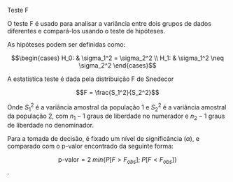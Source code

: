 Teste F

O teste F é usado para analisar a variância entre dois grupos de dados diferentes e compará-los usando o teste de hipóteses.

As hipóteses podem ser definidas como:

$$\begin{cases}
    H_0: & \sigma_1^2 = \sigma_2^2 \\
    H_1: & \sigma_1^2 \neq \sigma_2^2
\end{cases}$$

A estatística teste é dada pela distribuição F de Snedecor

$$F = \frac{S_1^2}{S_2^2}$$

Onde $S_1^2$ é a variância amostral da população 1 e $S_2^2$ é a variância amostral da população 2, com $n_1-1$ graus de liberdade no numerador e $n_2-1$ graus de liberdade no denominador.

Para a tomada de decisão, é fixado um nível de significância $(\alpha)$, e comparado com o p-valor encontrado da seguinte forma:

$$\text{p-valor} = 2 \; min\{P[F > F_{obs}]; \; P[F < F_{obs}]\}$$.
